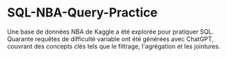 # SQL-NBA-Query-Practice
Une base de données NBA de Kaggle a été explorée pour pratiquer SQL. Quarante requêtes de difficulté variable ont été générées avec ChatGPT, couvrant des concepts clés tels que le filtrage, l'agrégation et les jointures.
